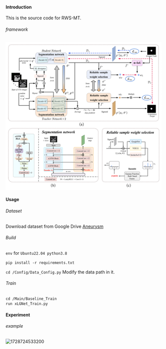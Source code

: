 #### Introduction

This is the source code for RWS-MT.

###### framework

![1728724364424](image/README/1728724364424.png)

#### Usage
###### Dataset

Download dataset from Google Drive [Aneurysm](https://drive.google.com/drive/folders/1GMZr4QdJIn4W_txdkpUv1ES4Fehu8802)
###### Build

`env` for `Ubuntu22.04 python3.8`

```
pip install -r requirements.txt
```

`cd /Config/Data_Config.py`   Modify the data path in it.

###### Train

```
cd /Main/Baseline_Train
run xLGNet_Train.py
```

#### Experiment

###### example

![1728724533200](image/README/1728724533200.png)
